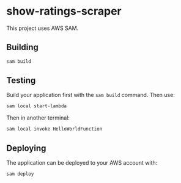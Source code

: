 # show-ratings-scraper

This project uses AWS SAM.


## Building

```bash
sam build
```

## Testing

Build your application first with the `sam build` command. Then use:

```bash
sam local start-lambda
```

Then in another terminal:

```bash
sam local invoke HelloWorldFunction
```

## Deploying

The application can be deployed to your AWS account with:

```bash
sam deploy
```
